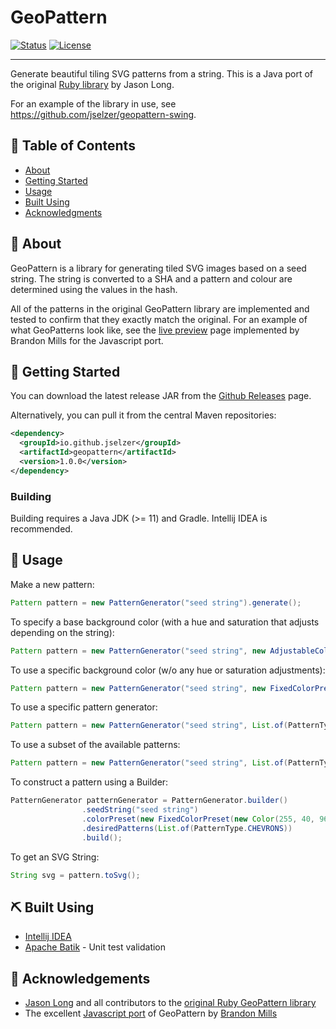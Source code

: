 # GeoPattern


[![Status](https://img.shields.io/badge/status-active-success.svg)]()
[![License](https://img.shields.io/badge/license-MIT-blue.svg)](/LICENSE.txt)

---

Generate beautiful tiling SVG patterns from a string.
This is a Java port of the original [Ruby library](https://github.com/jasonlong/geo_pattern) by Jason Long.

For an example of the library in use, see https://github.com/jselzer/geopattern-swing.

## 📝 Table of Contents
- [About](#about)
- [Getting Started](#getting_started)
- [Usage](#usage)
- [Built Using](#built_using)
- [Acknowledgments](#acknowledgement)

## 🧐 About <a name = "about"></a>
GeoPattern is a library for generating tiled SVG images based on a seed string.  The string is converted to a SHA and a pattern and colour are determined using the values in the hash.

All of the patterns in the original GeoPattern library are implemented and tested to confirm that they exactly match the original.  For an example of what GeoPatterns look like, see the [live preview](http://btmills.github.io/geopattern/geopattern.html) page implemented by Brandon Mills for the Javascript port.

## 🏁 Getting Started <a name = "getting_started"></a>

You can download the latest release JAR from the [Github Releases](https://github.com/jselzer/geopattern/releases) page.

Alternatively, you can pull it from the central Maven repositories:

```xml
<dependency>
  <groupId>io.github.jselzer</groupId>
  <artifactId>geopattern</artifactId>
  <version>1.0.0</version>
</dependency>
```

### Building
Building requires a Java JDK (>= 11) and Gradle.  Intellij IDEA is recommended.

## 🎈 Usage <a name="usage"></a>

Make a new pattern:
```java
Pattern pattern = new PatternGenerator("seed string").generate();
```

To specify a base background color (with a hue and saturation that adjusts depending on the string):
```java
Pattern pattern = new PatternGenerator("seed string", new AdjustableColorPreset(Color.MAGENTA)).generate();
```

To use a specific background color (w/o any hue or saturation adjustments):
```java
Pattern pattern = new PatternGenerator("seed string", new FixedColorPreset(Color.MAGENTA)).generate();
```

To use a specific pattern generator:
```java
Pattern pattern = new PatternGenerator("seed string", List.of(PatternType.SINE_WAVES)).generate();
```

To use a subset of the available patterns:
```java
Pattern pattern = new PatternGenerator("seed string", List.of(PatternType.SINE_WAVES, PatternType.CHEVRONS)).generate();
```

To construct a pattern using a Builder:
```java
PatternGenerator patternGenerator = PatternGenerator.builder()
				.seedString("seed string")
				.colorPreset(new FixedColorPreset(new Color(255, 40, 96)))
				.desiredPatterns(List.of(PatternType.CHEVRONS))
				.build();
```

To get an SVG String:
```java
String svg = pattern.toSvg();
```

## ⛏️ Built Using <a name = "built_using"></a>
- [Intellij IDEA](https://www.jetbrains.com/idea/)
- [Apache Batik](https://xmlgraphics.apache.org/batik/) - Unit test validation

## 🎉 Acknowledgements <a name = "acknowledgement"></a>
- [Jason Long](https://github.com/jasonlong) and all contributors to the [original Ruby GeoPattern library](https://github.com/jasonlong/geo_pattern)
- The excellent [Javascript port](https://github.com/btmills/geopattern) of GeoPattern by [Brandon Mills](https://github.com/btmills)
